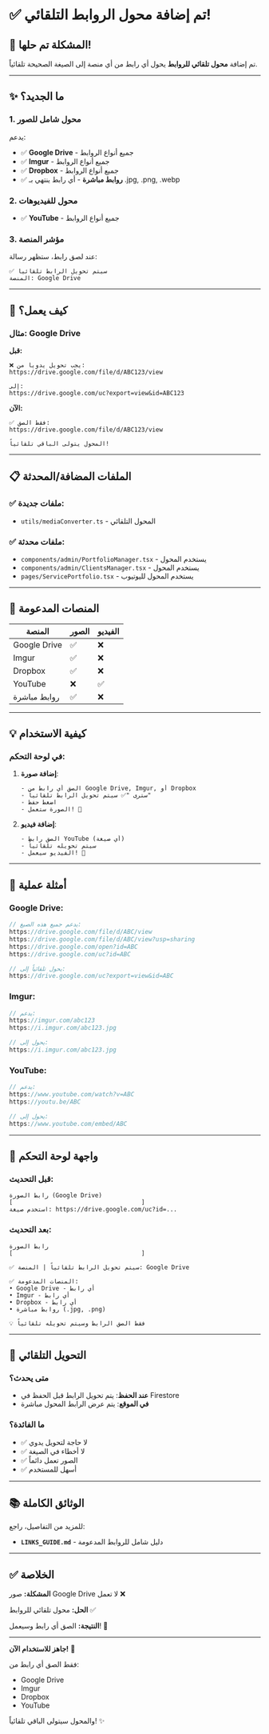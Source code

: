 # ✅ تم إضافة محول الروابط التلقائي!

## 🎉 المشكلة تم حلها!

تم إضافة **محول تلقائي للروابط** يحول أي رابط من أي منصة إلى الصيغة الصحيحة تلقائياً.

---

## ✨ ما الجديد؟

### 1. محول شامل للصور
يدعم:
- ✅ **Google Drive** - جميع أنواع الروابط
- ✅ **Imgur** - جميع أنواع الروابط
- ✅ **Dropbox** - جميع أنواع الروابط
- ✅ **روابط مباشرة** - أي رابط ينتهي بـ .jpg, .png, .webp

### 2. محول للفيديوهات
- ✅ **YouTube** - جميع أنواع الروابط

### 3. مؤشر المنصة
عند لصق رابط، ستظهر رسالة:
```
✅ سيتم تحويل الرابط تلقائياً
المنصة: Google Drive
```

---

## 🚀 كيف يعمل؟

### مثال: Google Drive

**قبل:**
```
❌ يجب تحويل يدوياً من:
https://drive.google.com/file/d/ABC123/view

إلى:
https://drive.google.com/uc?export=view&id=ABC123
```

**الآن:**
```
✅ فقط الصق:
https://drive.google.com/file/d/ABC123/view

المحول يتولى الباقي تلقائياً!
```

---

## 📋 الملفات المضافة/المحدثة

### ✅ ملفات جديدة:
- `utils/mediaConverter.ts` - المحول التلقائي

### ✅ ملفات محدثة:
- `components/admin/PortfolioManager.tsx` - يستخدم المحول
- `components/admin/ClientsManager.tsx` - يستخدم المحول
- `pages/ServicePortfolio.tsx` - يستخدم المحول لليوتيوب

---

## 🎯 المنصات المدعومة

| المنصة | الصور | الفيديو |
|--------|------|---------|
| Google Drive | ✅ | ❌ |
| Imgur | ✅ | ❌ |
| Dropbox | ✅ | ❌ |
| YouTube | ❌ | ✅ |
| روابط مباشرة | ✅ | ❌ |

---

## 💡 كيفية الاستخدام

### في لوحة التحكم:

1. **إضافة صورة**:
   ```
   - الصق أي رابط من Google Drive, Imgur, أو Dropbox
   - سترى "✅ سيتم تحويل الرابط تلقائياً"
   - اضغط حفظ
   - الصورة ستعمل! 🎉
   ```

2. **إضافة فيديو**:
   ```
   - الصق رابط YouTube (أي صيغة)
   - سيتم تحويله تلقائياً
   - الفيديو سيعمل! 🎉
   ```

---

## 📸 أمثلة عملية

### Google Drive:
```javascript
// يدعم جميع هذه الصيغ:
https://drive.google.com/file/d/ABC/view
https://drive.google.com/file/d/ABC/view?usp=sharing
https://drive.google.com/open?id=ABC
https://drive.google.com/uc?id=ABC

// يحول تلقائياً إلى:
https://drive.google.com/uc?export=view&id=ABC
```

### Imgur:
```javascript
// يدعم:
https://imgur.com/abc123
https://i.imgur.com/abc123.jpg

// يحول إلى:
https://i.imgur.com/abc123.jpg
```

### YouTube:
```javascript
// يدعم:
https://www.youtube.com/watch?v=ABC
https://youtu.be/ABC

// يحول إلى:
https://www.youtube.com/embed/ABC
```

---

## 🎨 واجهة لوحة التحكم

### قبل التحديث:
```
رابط الصورة (Google Drive)
[                                    ]
استخدم صيغة: https://drive.google.com/uc?id=...
```

### بعد التحديث:
```
رابط الصورة
[                                    ]

✅ سيتم تحويل الرابط تلقائياً | المنصة: Google Drive

✅ المنصات المدعومة:
• Google Drive - أي رابط
• Imgur - أي رابط
• Dropbox - أي رابط
• روابط مباشرة (.jpg, .png)

💡 فقط الصق الرابط وسيتم تحويله تلقائياً
```

---

## 🔄 التحويل التلقائي

### متى يحدث؟
- **عند الحفظ**: يتم تحويل الرابط قبل الحفظ في Firestore
- **في الموقع**: يتم عرض الرابط المحول مباشرة

### ما الفائدة؟
- ✅ لا حاجة لتحويل يدوي
- ✅ لا أخطاء في الصيغة
- ✅ الصور تعمل دائماً
- ✅ أسهل للمستخدم

---

## 📚 الوثائق الكاملة

للمزيد من التفاصيل، راجع:
- **`LINKS_GUIDE.md`** - دليل شامل للروابط المدعومة

---

## ✅ الخلاصة

**المشكلة:** صور Google Drive لا تعمل ❌

**الحل:** محول تلقائي للروابط ✅

**النتيجة:** الصق أي رابط وسيعمل! 🎉

---

**جاهز للاستخدام الآن!** 🚀

فقط الصق أي رابط من:
- Google Drive
- Imgur  
- Dropbox
- YouTube

والمحول سيتولى الباقي تلقائياً! ✨

